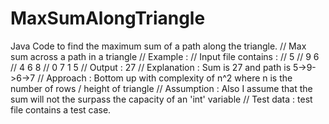 # MaxSumAlongTriangle
Java Code to find the maximum sum of a path along the triangle. 
// Max sum across a path in a triangle
// Example :
// Input file contains :
//     5
//    9 6
//   4 6 8
//  0 7 1 5
// Output : 27
// Explanation : Sum is 27 and path is 5->9->6->7
// Approach : Bottom up with complexity of n^2 where n is the number of rows / height of triangle
// Assumption : Also I assume that the sum will not the surpass the capacity of an 'int' variable
// Test data : test file contains a test case.
